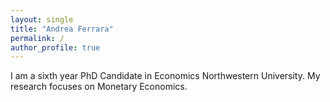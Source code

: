 ```yaml
---
layout: single
title: "Andrea Ferrara"
permalink: /
author_profile: true
---
```


I am a sixth year PhD Candidate in Economics Northwestern University. My research focuses on Monetary Economics.
